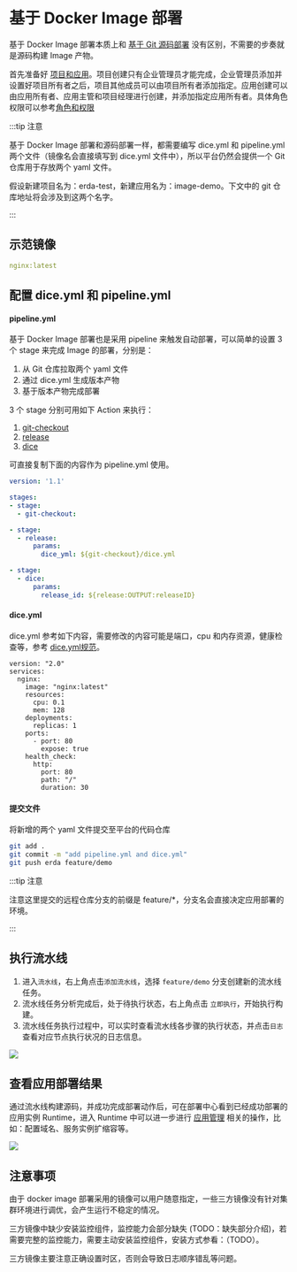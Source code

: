 # 基于 Docker Image 部署

基于 Docker Image 部署本质上和 [基于 Git 源码部署](deploy-from-git.md) 没有区别，不需要的步奏就是源码构建 Image 产物。

首先准备好 [项目和应用](../platform-design.md#项目和应用)。项目创建只有企业管理员才能完成，企业管理员添加并设置好项目所有者之后，项目其他成员可以由项目所有者添加指定。应用创建可以由应用所有者、应用主管和项目经理进行创建，并添加指定应用所有者。具体角色权限可以参考[角色和权限](../platform-design.md#角色和权限)

:::tip 注意

基于 Docker Image 部署和源码部署一样，都需要编写 dice.yml 和 pipeline.yml 两个文件（镜像名会直接填写到 dice.yml 文件中），所以平台仍然会提供一个 Git 仓库用于存放两个 yaml 文件。

假设新建项目名为：erda-test，新建应用名为：image-demo。下文中的 git 仓库地址将会涉及到这两个名字。

:::

## 示范镜像

```yaml
nginx:latest
```

## 配置 dice.yml 和 pipeline.yml

#### pipeline.yml

基于 Docker Image 部署也是采用 pipeline 来触发自动部署，可以简单的设置 3 个 stage 来完成 Image 的部署，分别是：

1. 从 Git 仓库拉取两个 yaml 文件
2. 通过 dice.yml 生成版本产物
3. 基于版本产物完成部署

3 个 stage 分别可用如下 Action 来执行：

1. [git-checkout](https://www.erda.cloud/market/action/git-checkout)
2. [release](https://www.erda.cloud/market/action/release)
3. [dice](https://www.erda.cloud/market/action/dice)

可直接复制下面的内容作为 pipeline.yml 使用。

```yaml
version: '1.1'

stages:
- stage:
  - git-checkout:

- stage:
  - release:
      params:
        dice_yml: ${git-checkout}/dice.yml

- stage:
  - dice:
      params:
        release_id: ${release:OUTPUT:releaseID}
```

#### dice.yml

dice.yml 参考如下内容，需要修改的内容可能是端口，cpu 和内存资源，健康检查等，参考 [dice.yml规范](./dice-yml.md)。

```yaml{4}
version: "2.0"
services:
  nginx:
    image: "nginx:latest"
    resources:
      cpu: 0.1
      mem: 128
    deployments:
      replicas: 1
    ports:
      - port: 80
        expose: true
    health_check:
      http:
        port: 80
        path: "/"
        duration: 30
```

#### 提交文件

将新增的两个 yaml 文件提交至平台的代码仓库

```bash
git add .
git commit -m "add pipeline.yml and dice.yml"
git push erda feature/demo
```

:::tip 注意

注意这里提交的远程仓库分支的前缀是 feature/*，分支名会直接决定应用部署的环境。

:::

## 执行流水线

1. 进入`流水线`，右上角点击`添加流水线`，选择 `feature/demo` 分支创建新的流水线任务。
2. 流水线任务分析完成后，处于待执行状态，右上角点击 `立即执行`，开始执行构建。
3. 流水线任务执行过程中，可以实时查看流水线各步骤的执行状态，并点击`日志`查看对应节点执行状况的日志信息。

![](http://terminus-paas.oss-cn-hangzhou.aliyuncs.com/paas-doc/2020/06/11/0fc68583-4a77-4eda-a553-affe74bf1bab.gif)

## 查看应用部署结果

通过流水线构建源码，并成功完成部署动作后，可在部署中心看到已经成功部署的应用实例 Runtime，进入 Runtime 中可以进一步进行 [应用管理](/manual/deploy/management.md) 相关的操作，比如：配置域名、服务实例扩缩容等。

![](http://terminus-paas.oss-cn-hangzhou.aliyuncs.com/paas-doc/2020/06/10/4352a321-7351-4d8b-a9db-2db087deaa4a.png)



## 注意事项

由于 docker image 部署采用的镜像可以用户随意指定，一些三方镜像没有针对集群环境进行调优，会产生运行不稳定的情况。

三方镜像中缺少安装监控组件，监控能力会部分缺失 (TODO：缺失部分介绍)，若需要完整的监控能力，需要主动安装监控组件，安装方式参看：（TODO）。

三方镜像主要注意正确设置时区，否则会导致日志顺序错乱等问题。
